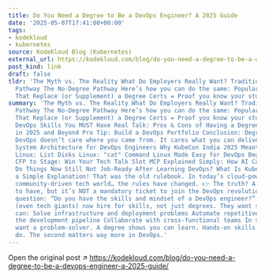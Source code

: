```yaml
---
title: Do You Need a Degree to Be a DevOps Engineer? A 2025 Guide
date: '2025-05-07T17:41:00+00:00'
tags:
- kodekloud
- kubernetes
source: KodeKloud Blog (Kubernetes)
external_url: https://kodekloud.com/blog/do-you-need-a-degree-to-be-a-devops-engineer-a-2025-guide/
post_kind: link
draft: false
tldr: 'The Myth vs. The Reality What Do Employers Really Want? Traditional Degree
  Pathway The No-Degree Pathway Here’s how you can do the same: Popular Certifications
  That Replace (or Supplement) a Degree Certs = Proof you know your stuff.'
summary: 'The Myth vs. The Reality What Do Employers Really Want? Traditional Degree
  Pathway The No-Degree Pathway Here’s how you can do the same: Popular Certifications
  That Replace (or Supplement) a Degree Certs = Proof you know your stuff. The Unspoken
  DevOps Skills You MUST Have Real Talk: Pros & Cons of Having a Degree Hiring Trends
  in 2025 and Beyond Pro Tip: Build a DevOps Portfolio Conclusion: Degree or No Degree?
  DevOps doesn’t care where you came from. It cares what you can deliver. Exploring
  System Architecture for DevOps Engineers Why KubeCon India 2025 Meant More to KodeKloud
  Linux: List Disks Linux: "cat" Command Linux Made Easy for DevOps Beginners From
  CFP to Stage: Win Your Tech Talk Slot MCP Explained Simply: How AI Can Actually
  Do Things Now Still Not Job-Ready After Learning DevOps? What Is Kubernetes? Finally,
  a Simple Explanation! That was the old rulebook. In today’s cloud-powered, open-source-fueled,
  community-driven tech world… the rules have changed. 👉 The truth? A degree is nice
  to have, but it’s NOT a mandatory ticket to join the DevOps revolution. 👉 The better
  question: “Do you have the skills and mindset of a DevOps engineer?” Top companies
  (even tech giants) now hire for skills, not just degrees. They want someone who
  can: Solve infrastructure and deployment problems Automate repetitive tasks Improve
  the development pipeline Collaborate with cross-functional teams In short: They
  want a problem-solver. A degree shows you can learn. Hands-on skills show you can
  do. The second matters way more in DevOps.'
---
```

Open the original post ↗ https://kodekloud.com/blog/do-you-need-a-degree-to-be-a-devops-engineer-a-2025-guide/
